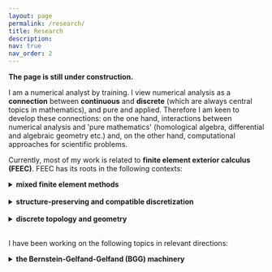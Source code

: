 ```yaml
---
layout: page
permalink: /research/
title: Research
description: 
nav: true
nav_order: 2
---
```


<strong>The page is still under construction.</strong>


I am a numerical analyst by training. I view numerical analysis as a <b>connection</b> between <b>continuous</b> and <b>discrete</b> (which are always central topics in mathematics), and pure and applied. Therefore I am keen to develop these connections: on the one hand, interactions between numerical analysis and 'pure mathematics' (homological algebra, differential and algebraic geometry etc.) and, on the other hand, computational approaches for scientific problems. 

Currently, most of my work is related to <b>finite element exterior calculus (FEEC)</b>. FEEC has its roots in the following contexts:

<details>
  <summary> <b>mixed finite element methods</b></summary><br />
  Most real-world problems involve more than one field. For example, Navier-Stokes equations involve velocity and pressure, and magnetohydrodynamics describes the coupling of fluids and magnetic fields. Finite element methods involving more than one field are referred to as <b>mixed methods</b>. 
A major message from the study of mixed methods (see [1] for a comprehensive account of this subject) is that different fields should be discretized differently to get correct solutions and efficient solvers.  The   <b><a href="https://en.wikipedia.org/wiki/Ladyzhenskaya–Babuška–Brezzi_condition">Ladyzhenskaya–Babuška–Brezzi (LBB) condition</a></b>, or the <b>inf-sup condition</b> provides a criterion for the choices of discretization (discrete spaces) for different fields. Roughly speaking, these conditions describe how (linear) differential operators should map one space to another. For example, for incompressible flows, one discretizes the velocity in one finite dimensional space (e.g., a certain finite element space) and the pressure in another. The inf-sup condition requires that divergence is surjective from the velocity space to the pressure space (with an analytic bound). Homological algebra and differential complexes (central subjects in FEEC) encode kernels and images of (linear) differential operators, and, therefore are proper tools. 

<br /><br />

References:
<ol>
  <li>Daniele Boffi, Franco Brezzi, and Michel Fortin. Mixed finite element methods and applications. Vol. 44. Heidelberg: Springer, 2013.</li>
</ol> 

</details>
 
<br />


<details>
  <summary> <b>structure-preserving and compatible discretization</b></summary><br />
  The idea of <b>structure-preserving discretization</b> or <b>compatible discretization</b> is to recognize key (algebraic, geometric, topological and physical) structures of problems (structure-awareness) and preserve them in the design of numerical methods. An eminent example is <b><a href="https://www.damtp.cam.ac.uk/user/na/NA_papers/NA2015_05.pdf">geometric numerical integration</a></b>, which discretizes classical mechanics in the Hamiltonian form and preserves symplectic forms in algorithms. <br />  <br />
  
   Finite element exterior calculus falls in the category of structure-preserving discretization by capturing cohomologies. This ensures correct numerical solutions, efficient solvers, and precise physical invariants. More precisely, cohomologies of discrete spaces should be compatible with the continuous version. In other words, differential structures are preserved. 
</details>


<br />


<details>
  <summary> <b>discrete topology and geometry</b></summary><br />
<b>Homology</b> is a tool for studying the topology of a domain. Roughly speaking, the idea is to look for loops which are not the boundary of any 2D cell, and higher dimensional versions of such objects (for example, on a 2D domain with a hole, one can draw a loop around the hole, which is not the boundary of any 2D patch). <b>Cohomology</b> comes from duality: one associates a number to each cell (lines, faces etc.) and defines the dual of the boundary operator (called coboundary). Functions with vanishing coboundaries which are not coboundary of another function represent cohomology.  <b>De Rham complex</b> provides a computable version of cohomology: integrating k-forms on k-dimensional cells provides such a function, and coboundary operators correspond to exterior derivatives (grad, curl, div and higher dimensional generalizations).

<br /><br />

The de Rham complex is related to PDEs. For example, the Maxwell equation can be formulated using differential forms and de Rham complexes. In finite element exterior calculus, one wants to discretize the de Rham complex, and use the resulting discrete version to compute. Around the 1970s-1980s, Raviart, Thomas, and Nédélec invented several vector-valued finite elements independently. Soon, Bossavit realized that those finite elements have a unified differential form interpretation and correspond to Whitney's definition in his Geometric Integration Theory, referred to as <b>Whitney forms</b>.  

<figure>
  <img src="../assets/img/deRham-3D.png" alt="Whitney forms in 3D" style="width:80%" class="center">
  <figcaption>Fig: Whitney forms in 3D.</figcaption>
</figure>

The Whitney forms form a discrete version of de Rham complexes. The algebraic structures are crucial for PDE solvers. The degrees of freedom for k-forms are located at k-dimensional cells (vertices, edges etc.), and therefore Whitney forms enjoy an elegant correspondence to <b>discrete topology</b>. The sequence of Whitney forms has correct cohomologies [2] (isomorphic to the continuous version).

  This differential form perspective was further pursued and led to Hiptmair's <b>canonical construction of finite elements</b> [3] based on Poincaré operators. FEEC develops further in this direction, leading to a <b><a href="https://www-users.cse.umn.edu/~arnold/femtable/">finite element periodic table</a></b>.
  <br /><br />
  
<b>Discrete differential geometry</b> enters the picture when Christiansen interpreted <b><a href="https://en.wikipedia.org/wiki/Regge_calculus">Regge calculus</a></b> (originally a coordinate-free scheme in quantum and computational relativity) as a finite element [4]. The <b>Regge element</b> fits in a discrete version of the elasticity complex (see BGG machinery below), which is often referred to as the elasticity complex, or <b>Calabi complex</b> in differential geometry:
<figure>
  <img src="../assets/img/regge.png" alt="Regge complex" style="width:80%" class="center">
  <figcaption>Fig: Elasticity complex and Regge element.</figcaption>
</figure>

The Regge complex generalizes the concept of finite elements by allowing distributions (currents). Its connections to discrete differential geometry are under active development by several groups.   

Another discrete version of elasticity with a differential geometry and discrete mechanics perspective is the diamond element [5]. Together with Regge calculus/element, this further demonstrates an interaction between <b>discretizations</b> and <b>discrete theories</b>. 

<br /><br />

References:
<ol>
  <li>Alain Bossavit. "Whitney forms: A class of finite elements for three-dimensional computations in electromagnetism." IEE Proceedings A (Physical Science, Measurement and Instrumentation, Management and Education, Reviews) 135.8 (1988): 493-500.</li>
  <li>  Snorre H. Christiansen. "Finite element systems of differential forms." arXiv preprint arXiv:1006.4779 (2010). </li>
  <li> Ralf Hiptmair. "Canonical construction of finite elements." Mathematics of computation 68.228 (1999): 1325-1346. </li>
<li>Snorre H. Christiansen. "On the linearization of Regge calculus." Numerische Mathematik 119 (2011): 613-640. </li>
<li>P., E. Hauret, Kuhl, and M. Ortiz. "Diamond elements: a finite element/discrete‐mechanics approximation scheme with guaranteed optimal convergence in incompressible elasticity." International Journal for Numerical Methods in Engineering 72.3 (2007): 253-294. </li>
</ol> 

 
</details>
<br /> 
 
I have been working on the following topics in relevant directions:

   
<details>
  <summary> <b>the Bernstein-Gelfand-Gelfand (BGG) machinery</b></summary><br />

  De Rham complexes encode crucial structures of some problems, e.g., those from electromagnetism. There are further examples from continuum mechanics, geometry and general relativity, where <b>tensors</b> with certain structures are the main variables. To tackle these problems in a structured way, one needs to discover and preserve differential and algebraic structures. The <b>Bernstein-Gelfand-Gelfand (BGG) construction</b> provides a tool for this purpose. 
  <br />  <br />
  
<b>History: pure and applied.  </b> BGG originated in representation theory and was later generalized to curved spaces by Čap, Slovák and Souček [1], encoding invariant operators in parabolic geometries (special cases of <b>Cartan geometry</b>).

 In numerical analysis, the first introduction of the idea of BGG started in around 2000 when Arnold, Falk and Winther worked on finite elements for linear elasticity in the mixed form (<b>Hellinger-Reissner principle</b>). The importance of complexes was gradually recognized at that time. In this concrete example of linear elasticity, one needs to characterize the kernel and image of divergence on symmetric tensor fields (stress). The symmetry makes the question rather different from the divergence in the de Rham complex, bringing in essential difficulties. To tackle this problem, Arnold, Falk and Winther started interactions with Eastwood and introduced ideas of BGG. Results from that time can be found in, e.g., [2,3]. Much progress on finite elements for linear elasticity has been achieved later, and some of them were based on BGG. The tools set up by Arnold, Falk and Winther also played a role in the Einstein equations [4]. 
 
  <br /><br /> 
<b>Connections.  </b> BGG is a systematic way of deriving differential complexes with operators such as hessian and linearized curvature (Riemann, Ricci, Cotton-York etc.) from simpler versions (mostly de Rham complexes; this explains the title of [5], ''complexes from complexes'').  The information encoded in BGG is much beyond linear elasticity even in the Euclidean case. In this direction, we carried out a systematic study of BGG [5,6]. On the one hand, these works simplified the geometric and algebraic context, leading to an <b>explicit form</b> of BGG complexes. On the other hand, <b>analysis</b> was incorporated in BGG.  In fact, this differential complex perspective reveals <b>connections</b> between various topics:
<ul>
<li> <b>algebra + topology</b>: Cohomologies of the derived complexes are isomorphic to de Rham cohomology, and therefore correspond to homologies of domains. </li>
<li> <b>analysis</b>: Information of cohomology implies that each derived complex corresponds to a version of Poincaré-Korn inequality, Hodge (Helmholtz), regular decompositions, and compactness.</li>
<li> <b>geometry</b>: Special cases of the BGG sequences correspond to the deformation of (Riemannian, conformal etc.) geometries. </li> 
<li> <b>mechanics and relativity</b>: The twisted de Rham complex is an intermediate step in the derivation of BGG complexes from de Rham complexes. There is an elegant and surprising correspondence between Hodge-Laplacian of these sequences and mechanics models [6]. In 1D, 2D, and 3D, respectively,
<ul>
<li> <b>twisted complexes:  Timoshenko beam, Reissner-Mindlin pate, Cosserat elasticity </b>  </li>
<li> <b>BGG complexes: Euler-Bernoulli beam, Kirchhoff-Love plate, linear elasticity </b>  </li>
</ul>
The models represented by the twisted complexes can be viewed as the BGG versions with additional <b>microscopic (rotational, micropolar) degrees of freedom</b> (giving a hint of the <b>Erlangen program</b> in a mechanics context?). The physical meaning of the BGG process is therefore a <b>cohomology-preserving model reduction</b> by eliminating microscopic variables.  Correspondingly, simplified models encoded in BGG sequences can be lifted to more complete models represented by twisted complexes. Such lifting also exists in the context of (Riemann, Cartan) geometries.

   <br /> 
   The elasticity complex (an example of BGG complexes) also bears the name of the <b>Kröner complex</b> in mechanics (and the <b>Calabi complex</b> in differential geometry). Kröner's work essentially modelled <b>continuum incompatibility</b> (<b>defects</b> caused by dislocations and disclinations etc.) with operators in complexes. Therefore, the BGG picture incorporates and generalizes Kröner's idea in several directions. For example, ''incompatibility operators'' in the twisted complex will correspond to defects in Cosserat continua (Timoshenko beam, Reissner-Mindlin pate).
   
 Further echoing the geometric mechanics perspective [7], we observe that the twisted complex has a close connection to Cartan's torsion and Riemann-Cartan geometry.  
    <br /> 
    
 Kröner [9] already pointed out relationships between generalized continuum theory and <b>general relativity</b> (GR) in an outlook.  This again brings GR into the picture.
 
 </li>
<li> <b>numerics</b>:  For the purpose of finite element exterior calculus, it is necessary to discretize the BGG complexes (also the twisted complexes, or the entire diagram, for generalized continua). In recent years, there has been significant interest in finite element versions of the BGG complexes.   While it is impossible to keep an up-to-date list for this fast-growing area, some results (up to 2022) can be found in the references in [8]. See <b><a href="https://lyc102.github.io/camtips/">here</a></b> for a series of blogs/notes that Long Chen and Xuehai Huang are writing, reflecting their work on finite element construction. See also  ''finite elements, splines on triangulation, and complexes'' below.
    </li>
</ul>

  <br /> 
<b>The machinery.  </b>
BGG is more than complexes. BGG provides explicit connections (cohomology-preserving projections) between de Rham complexes (electromagnetism) and the derived complexes (continuum mechanics, geometry etc.). Therefore, to answer a question from, say, linear elasticity, one may start with the analogous question for de Rham, and then run the machinery to get answers for elasticity. An example of using this machinery can be found in [9,10], where explicit (bounded) Poincaré operators are derived. In a special case, this rather algebraic construction recovers the path integral formulas by Cesàro and Volterra in 1906 and 1907 (sometimes referred to as <b>Cesàro-Volterra</b> path integral). 

  <br /> <br />
<b>Nonlinear versions.  </b>
So far all the complexes contain linear operators. This is natural from a differential geometric and algebraic point of view, as cohomology is defined. A lot of practical problems are nonlinear. FEEC still plays an important role in these problems, as once one linearizes the problems (Piccard or Newton iterations), one obtains linear problems. Moreover, the properties of many hyperbolic PDEs rely on the principal part, which is linear. Nevertheless, we want to ask the question of whether delicate and specific nonlinear structures can be incorporated in FEEC to improve and speed up numerical solutions. In some cases, the differential complexes come from the linearization of certain sequences with nonlinear operators. These sequences are still complexes, although cohomology is not defined.  We refer to such sequences as ''<b>nonlinear complexes</b>'' and observe that on the continuous level, the exactness of such complexes corresponds to important mathematical results. For example, for the elasticity complex, the <b>exactness of the nonlinear version</b> at indices 0 and 1 corresponds to the <b>rigidity theorem</b> and a '<b>fundamental theorem of Riemannian geometry</b>' (à la Ciarlet [12]). Further questions remain open, e.g., connections to the computation for nonlinear elasticity and discrete versions. See [13] for details. 
 
 <br /><br />
 References:
<ol>
<li>Andreas Čap, Jan Slovák, and Vladimír Souček. "Bernstein-Gelfand-Gelfand sequences." Annals of Mathematics (2001): 97-113.</li>
   <li>Douglas N. Arnold, Richard S. Falk, and Ragnar Winther. "Differential complexes and stability of finite element methods II: The elasticity complex." Compatible spatial discretizations. Springer New York, 2006.</li>
    <li>  Michael Eastwood. "A complex from linear elasticity." Proceedings of the 19th Winter School" Geometry and Physics". Circolo Matematico di Palermo, 2000.</li>
    <li> Vincent Quenneville-Belair. "A new approach to finite element simulations of general relativity." PhD thesis at the University of Minnesota, 2015. </li>
    <li>Douglas N. Arnold, and Kaibo Hu. "Complexes from complexes." Foundations of Computational Mathematics 21.6 (2021): 1739-1774. </li>
  <li>  Andreas Čap, and Kaibo Hu. "BGG sequences with weak regularity and applications." Foundations of Computational Mathematics, 2023.  </li>
  <li> Arash Yavari and Alain Goriely. "Riemann–Cartan geometry of nonlinear dislocation mechanics." Archive for Rational Mechanics and Analysis 205 (2012): 59-118.</li>
    <li> Kaibo Hu. "Oberwolfach report: Discretization of Hilbert complexes." arXiv preprint arXiv:2208.03420 (2022).</li>
    <li> Ekkehart Kröner. "General continuum theory of dislocations and proper stresses." Arch. Rat. Mech. Anal 4 (1960): 273-334.</li>
    <li>Snorre H. Christiansen, Kaibo Hu, and Espen Sande. "Poincaré path integrals for elasticity." Journal de Mathématiques Pures et Appliquées 135 (2020): 83-102. </li>
        <li>Andreas Čap, and Kaibo Hu. "Bounded Poincaré operators for twisted and BGG complexes."  Journal de Mathématiques Pures et Appliquées (2023). </li>
        <li>Philippe G. Ciarlet. Linear and nonlinear functional analysis with applications. Vol. 130. Siam, 2013.</li>
    <li>     Kaibo Hu. "Nonlinear elasticity complex and a finite element diagram chase." arXiv preprint arXiv:2302.02442 (2023).</li>
</ol> 
 
 
      </details>
 

  <br />
  
<details>
  <summary> <b>finite elements, splines on triangulation, and complexes</b></summary><br /> 
  
There are motivations for <b> discrete de Rham sequences with higher regularity</b>. For example, for (Navier-)Stokes equations, the inf-sup condition requires that divergence of the velocity space  \(\nabla\cdot V_{h}  \) is ''larger than'' the pressure space \(Q_{h} \), while precise mass conservation requires \(\nabla\cdot V_{h} \subset Q_{h} \). Thus a balance leads to the condition \(\nabla\cdot V_{h}= Q_{h} \). This means that \(V_{h} \) and \(Q_{h} \) should fit in a de Rham complex. However, conforming discretization requires \(V_{h}\subset H^{1} \). Therefore the complex has higher continuity than the H(curl)/H(div) version, and is sometimes referred to as <b> Stokes complexes </b>.

<br />

The first construction of finite element Stokes pairs from this perspective was by Falk and Neilan [1].  There were significant follow-ups, generalizaitons, and variants of this work, including, 3D conforming simplicial finite element Stokes complex   [2] and de Rham complexes with arbitrarily higher regularity [3].

<br />

 

 
 <br /><br />
 References:
<ol>
<li> Richard S. Falk, and Michael Neilan. "Stokes complexes and the construction of stable finite elements with pointwise mass conservation." SIAM Journal on Numerical Analysis 51, no. 2 (2013): 1308-1326.</li>
<li>Michael Neilan. "Discrete and conforming smooth de Rham complexes in three dimensions." Mathematics of Computation 84, no. 295 (2015): 2059-2081.</li>
<li>Long Chen, and Xuehai Huang. "Finite element de Rham and Stokes complexes in three dimensions." Mathematics of Computation 93, no. 345 (2024): 55-110.</li>
</ol> 
  
  </details>
  <br />
  
  <details>
  <summary> <b>multiphysics problems, magnetohydrodynamics</b></summary><br />
  </details>

<br />

  <details>
  <summary> <b>miscellany</b></summary><br />
  </details>

<br />
   
   
   

